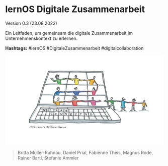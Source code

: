 # lernOS Digitale Zusammenarbeit
Version 0.3 (23.08.2022)

Ein Leitfaden, um gemeinsam die digitale Zusammenarbeit im
Unternehmenskontext zu erlernen.

**Hashtags:** #lernOS #DigitaleZusammenarbeit #digitalcollaboration

![](images/Titel_digitale_Zusammenarbeit.jpeg)

> Britta Müller-Ruhnau, Daniel Prial, Fabienne Theis, Magnus Rode,
> Rainer Bartl, Stefanie Ammler

<div style="display: none">\newpage</div>